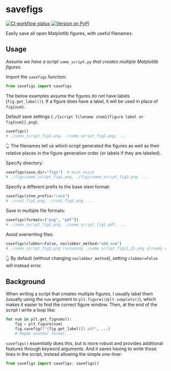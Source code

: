 # savefigs

[![CI workflow status](https://github.com/zmoon/savefigs/actions/workflows/ci.yml/badge.svg)](https://github.com/zmoon/savefigs/actions/workflows/ci.yml)
[![Version on PyPI](https://img.shields.io/pypi/v/savefigs.svg)](https://pypi.org/project/savefigs/)

Easily save all open Matplotlib figures, with useful filenames.

## Usage

*Assume we have a script `some_script.py` that creates multiple Matplotlib figures.*

Import the `savefigs` function:
```python
from savefigs import savefigs
```

The below examples assume the figures do not have labels (`fig.get_label()`).
If a figure does have a label, it will be used in place of `fig{num}`.

Default save settings (`./{script filename stem}{figure label or fig{num}}.png`):
```python
savefigs()
# ./some_script_fig1.png, ./some_script_fig2.png, ...
```
👆 The filenames tell us which script generated the figures as well as their relative places in the figure generation order (or labels if they are labeled).

Specify directory:
```python
savefigs(save_dir="figs")  # must exist
# ./figs/some_script_fig1.png, ./figs/some_script_fig2.png, ...
```

Specify a different prefix to the base stem format:
```python
savefigs(stem_prefix="run1")
# ./run1_fig1.png, ./run1_fig2.png, ...
```

Save in multiple file formats:
```python
savefigs(formats=["png", "pdf"])
# ./some_script_fig1.png, ./some_script_fig1.pdf, ...
```

Avoid overwriting files:
```python
savefigs(clobber=False, noclobber_method="add_num")
# ./some_script_fig3.png (assuming ./some_script_fig{1,2}.png already exist)
```
👆 By default (without changing `noclobber_method`), setting `clobber=False` will instead error.

## Background

When writing a script that creates multiple figures, I usually label them (usually using the `num` argument to `plt.figure()`/`plt.subplots()`), which makes it easier to find the correct figure window. Then, at the end of the script I write a loop like:
```python
for num in plt.get_fignums():
    fig = plt.figure(num)
    fig.savefig(f"{fig.get_label()}.pdf", ...)
    # Maybe another format...
```
`savefigs()` essentially does this, but is more robust and provides additional features through keyword arguments. And it saves having to write those lines in the script, instead allowing the simple one-liner:
```python
from savefigs import savefigs; savefigs()
```
